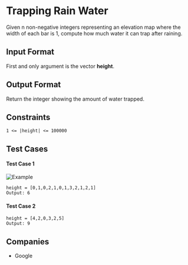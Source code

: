 <h1>Trapping Rain Water</h1>

<p>Given n non-negative integers representing an elevation map where the width of each bar is 1, compute how much water it can trap after raining.</p>

<h2>Input Format</h2>

<p>First and only argument is the vector <b>height</b>.</p>

<h2>Output Format</h2>

<p>Return the integer showing the amount of water trapped.</p>

<h2>Constraints</h2>

```
1 <= |height| <= 100000
```

<h2>Test Cases</h2>

<h4>Test Case 1</h4>

![Example](https://assets.leetcode.com/uploads/2018/10/22/rainwatertrap.png)

```
height = [0,1,0,2,1,0,1,3,2,1,2,1]
Output: 6
```

<h4>Test Case 2</h4>

```
height = [4,2,0,3,2,5]
Output: 9
```

<h2>Companies</h2>

<ul>
  <li>Google</li>
</ul>
